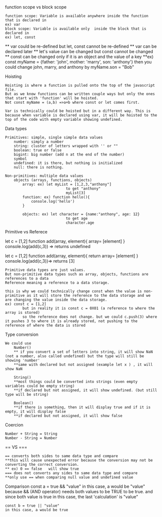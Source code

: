 function scope vs block scope

    function scope: Variable is available anywhere inside the function that is declared in
    ex) var
    block scope: Variable is available only  inside the block that is declared in
    ex) let, const

** var could be re-defined but let, const cannot be re-defined
** var can be declared later 
** let's value can be changed but const cannot be changed
** const can be changed only if it is an object and the value of a key
**ex) const myName = {father: 'john', mother: 'marry', son: 'anthony'} then you could change john, marry, and anthony by myName.son = "Bob"

Hoisting

    Hoisting is where a function is pulled onto the top of the javascript file.
    But as we know functions can be written couple ways but only the ones that start with 'function' will be hoisted.
    Not const myName = (a,b) =>a+b where const or let comes first.
    
    Var is technically could be hoisted but in a different way. This is because when variable is declared using var, it will be hoisted to the top of the code with empty variable showing undefined.

Data types

    Primitives: simple, single simple data values
        number: simply a number
        string: cluster of letters wrapped with '' or ""
        boolean: true or false
        bigint: big number (add n at the end of the number)
        symbol
        undefined: it is there, but nothing is initialized
        null: there is nothing.

    Non-primitives: multiple data values
        objects (arrays, functions, objects)
            array: ex) let myList = [1,2,3,"anthony"]
                                to get "anthony"
                                myList[3]
            function: ex) function hello(){
                console.log('hello')
            }

            objects: ex) let character = {name:"anthony", age: 12}
                                to get age
                                character.age

Primitive vs Referece

let c = [1,2]
function add(array, element){
    array= [element]
}
console.log(add(c,3)) => returns undefined

let c = [1,2]
function add(array, element){
    return array= [element]
}
console.log(add(c,3))=> returns [3]

    Primitive data types are just values.
    But non-primitive data types such as array, objects, functions are references to a data
    Reference meaning a reference to a data storage.

    this is why we could technically change const when the value is non-primitive as it will store the reference to the data storage and we are changing the value inside the data storage.
    ex) const c = [1,2]
            but in reality it is const c = 0X01 (a reference to where the array is stored)
            so the reference does not change. but we could c.push(3) where it pushes 3 to where it is already stored, not pushing to the reference of where the data is stored

Type conversion

    We could use
        Number() 
        ** if you convert a set of letters into string, it will show NaN (not a number, also called undefined) but the type will still be showing 'number'
        **same with declared but not assigned (example let x ) , it will show NaN

        String()
        **most things could be converted into strings (even empty variables could be empty string)
        **if declared but not assigned, it will show undefined. (but still type will be string)

        Boolean() 
        **if there is something, then it will display true and if it is empty, it will display false
        **if declared but not assigned, it will show false

Coercion

    Number + String = String
    Number - String = Number

== VS ===

    == converts both sides to same data type and compare
    **this will cause unexpected error because the conversion may not be converting the correct conversion.
    ** ex) 0 == false   will show true
    === does not converts any sides to same data type and compare
    **only use == when comparing null value and undefined value



Comparison 
    const a = true && "value"
    in this case, a would be "value" because && (AND operator) needs both values to be TRUE to be true. and since both value is true in this case, the last 'calculation' is "value"

    const b = true || "value"
    in this case, a would be true